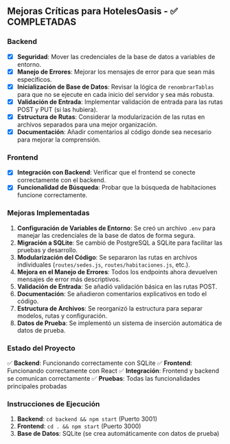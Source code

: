 ## Mejoras Críticas para HotelesOasis - ✅ COMPLETADAS

### Backend
- [x] **Seguridad**: Mover las credenciales de la base de datos a variables de entorno.
- [x] **Manejo de Errores**: Mejorar los mensajes de error para que sean más específicos.
- [x] **Inicialización de Base de Datos**: Revisar la lógica de `renombrarTablas` para que no se ejecute en cada inicio del servidor y sea más robusta.
- [x] **Validación de Entrada**: Implementar validación de entrada para las rutas POST y PUT (si las hubiera).
- [x] **Estructura de Rutas**: Considerar la modularización de las rutas en archivos separados para una mejor organización.
- [x] **Documentación**: Añadir comentarios al código donde sea necesario para mejorar la comprensión.

### Frontend
- [x] **Integración con Backend**: Verificar que el frontend se conecte correctamente con el backend.
- [x] **Funcionalidad de Búsqueda**: Probar que la búsqueda de habitaciones funcione correctamente.

### Mejoras Implementadas
1. **Configuración de Variables de Entorno**: Se creó un archivo `.env` para manejar las credenciales de la base de datos de forma segura.
2. **Migración a SQLite**: Se cambió de PostgreSQL a SQLite para facilitar las pruebas y desarrollo.
3. **Modularización del Código**: Se separaron las rutas en archivos individuales (`routes/sedes.js`, `routes/habitaciones.js`, etc.).
4. **Mejora en el Manejo de Errores**: Todos los endpoints ahora devuelven mensajes de error más descriptivos.
5. **Validación de Entrada**: Se añadió validación básica en las rutas POST.
6. **Documentación**: Se añadieron comentarios explicativos en todo el código.
7. **Estructura de Archivos**: Se reorganizó la estructura para separar modelos, rutas y configuración.
8. **Datos de Prueba**: Se implementó un sistema de inserción automática de datos de prueba.

### Estado del Proyecto
✅ **Backend**: Funcionando correctamente con SQLite
✅ **Frontend**: Funcionando correctamente con React
✅ **Integración**: Frontend y backend se comunican correctamente
✅ **Pruebas**: Todas las funcionalidades principales probadas

### Instrucciones de Ejecución
1. **Backend**: `cd backend && npm start` (Puerto 3001)
2. **Frontend**: `cd . && npm start` (Puerto 3000)
3. **Base de Datos**: SQLite (se crea automáticamente con datos de prueba)